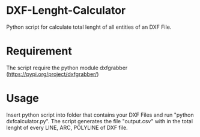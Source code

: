 # DXF-Lenght-Calculator
Python script  for calculate total lenght of all entities of an DXF File.
# Requirement
The script require the python module dxfgrabber (https://pypi.org/project/dxfgrabber/)
# Usage
Insert python script into folder that contains your DXF Files and run "python dxfcalculator.py". The script generates the file "output.csv" with in the total lenght of every LINE, ARC, POLYLINE of DXF file.

